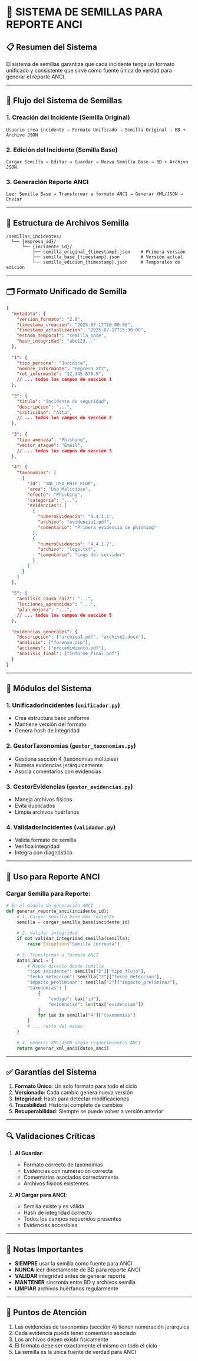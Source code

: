 # 🌱 SISTEMA DE SEMILLAS PARA REPORTE ANCI

## 📋 **Resumen del Sistema**

El sistema de semillas garantiza que cada incidente tenga un formato unificado y consistente que sirve como fuente única de verdad para generar el reporte ANCI.

---

## 🔄 **Flujo del Sistema de Semillas**

### 1. **Creación del Incidente** (Semilla Original)
```
Usuario crea incidente → Formato Unificado → Semilla Original → BD + Archivo JSON
```

### 2. **Edición del Incidente** (Semilla Base)
```
Cargar Semilla → Editar → Guardar → Nueva Semilla Base → BD + Archivo JSON
```

### 3. **Generación Reporte ANCI**
```
Leer Semilla Base → Transformar a formato ANCI → Generar XML/JSON → Enviar
```

---

## 📁 **Estructura de Archivos Semilla**

```
/semillas_incidentes/
  └── {empresa_id}/
      └── {incidente_id}/
          ├── semilla_original_{timestamp}.json    # Primera versión
          ├── semilla_base_{timestamp}.json        # Versión actual
          └── semilla_edicion_{timestamp}.json     # Temporales de edición
```

---

## 🗂️ **Formato Unificado de Semilla**

```json
{
  "metadata": {
    "version_formato": "2.0",
    "timestamp_creacion": "2025-07-17T10:00:00",
    "timestamp_actualizacion": "2025-07-17T15:30:00",
    "estado_temporal": "semilla_base",
    "hash_integridad": "abc123..."
  },
  
  "1": {
    "tipo_persona": "Jurídica",
    "nombre_informante": "Empresa XYZ",
    "rut_informante": "12.345.678-9",
    // ... todos los campos de sección 1
  },
  
  "2": {
    "titulo": "Incidente de seguridad",
    "descripcion": "...",
    "criticidad": "Alta",
    // ... todos los campos de sección 2
  },
  
  "3": {
    "tipo_amenaza": "Phishing",
    "vector_ataque": "Email",
    // ... todos los campos de sección 3
  },
  
  "4": {
    "taxonomias": [
      {
        "id": "INC_USO_PHIP_ECDP",
        "area": "Uso Malicioso",
        "efecto": "Phishing",
        "categoria": "...",
        "evidencias": [
          {
            "numeroEvidencia": "4.4.1.1",
            "archivo": "evidencia1.pdf",
            "comentario": "Primera evidencia de phishing"
          },
          {
            "numeroEvidencia": "4.4.1.2",
            "archivo": "logs.txt",
            "comentario": "Logs del servidor"
          }
        ]
      }
    ]
  },
  
  "5": {
    "analisis_causa_raiz": "...",
    "lecciones_aprendidas": "...",
    "plan_mejora": "...",
    // ... todos los campos de sección 5
  },
  
  "evidencias_generales": {
    "descripcion": ["archivo1.pdf", "archivo2.docx"],
    "analisis": ["forense.zip"],
    "acciones": ["procedimiento.pdf"],
    "analisis_final": ["informe_final.pdf"]
  }
}
```

---

## 🔧 **Módulos del Sistema**

### 1. **UnificadorIncidentes** (`unificador.py`)
- Crea estructura base uniforme
- Mantiene versión del formato
- Genera hash de integridad

### 2. **GestorTaxonomias** (`gestor_taxonomias.py`)
- Gestiona sección 4 (taxonomías múltiples)
- Numera evidencias jerárquicamente
- Asocia comentarios con evidencias

### 3. **GestorEvidencias** (`gestor_evidencias.py`)
- Maneja archivos físicos
- Evita duplicados
- Limpia archivos huérfanos

### 4. **ValidadorIncidentes** (`validador.py`)
- Valida formato de semilla
- Verifica integridad
- Integra con diagnóstico

---

## 🚀 **Uso para Reporte ANCI**

### Cargar Semilla para Reporte:
```python
# En el módulo de generación ANCI
def generar_reporte_anci(incidente_id):
    # 1. Cargar semilla base más reciente
    semilla = cargar_semilla_base(incidente_id)
    
    # 2. Validar integridad
    if not validar_integridad_semilla(semilla):
        raise Exception("Semilla corrupta")
    
    # 3. Transformar a formato ANCI
    datos_anci = {
        # Mapeo directo desde semilla
        "tipo_incidente": semilla["2"]["tipo_flujo"],
        "fecha_deteccion": semilla["2"]["fecha_deteccion"],
        "impacto_preliminar": semilla["2"]["impacto_preliminar"],
        "taxonomias": [
            {
                "codigo": tax["id"],
                "evidencias": len(tax["evidencias"])
            }
            for tax in semilla["4"]["taxonomias"]
        ]
        # ... resto del mapeo
    }
    
    # 4. Generar XML/JSON según requerimientos ANCI
    return generar_xml_anci(datos_anci)
```

---

## ✅ **Garantías del Sistema**

1. **Formato Único**: Un solo formato para todo el ciclo
2. **Versionado**: Cada cambio genera nueva versión
3. **Integridad**: Hash para detectar modificaciones
4. **Trazabilidad**: Historial completo de cambios
5. **Recuperabilidad**: Siempre se puede volver a versión anterior

---

## 🔍 **Validaciones Críticas**

1. **Al Guardar**:
   - Formato correcto de taxonomías
   - Evidencias con numeración correcta
   - Comentarios asociados correctamente
   - Archivos físicos existentes

2. **Al Cargar para ANCI**:
   - Semilla existe y es válida
   - Hash de integridad correcto
   - Todos los campos requeridos presentes
   - Evidencias accesibles

---

## 📝 **Notas Importantes**

- **SIEMPRE** usar la semilla como fuente para ANCI
- **NUNCA** leer directamente de BD para reporte ANCI
- **VALIDAR** integridad antes de generar reporte
- **MANTENER** sincronía entre BD y archivos semilla
- **LIMPIAR** archivos huérfanos regularmente

---

## 🚨 **Puntos de Atención**

1. Las evidencias de taxonomías (sección 4) tienen numeración jerárquica
2. Cada evidencia puede tener comentario asociado
3. Los archivos deben existir físicamente
4. El formato debe ser exactamente el mismo en todo el ciclo
5. La semilla es la única fuente de verdad para ANCI
